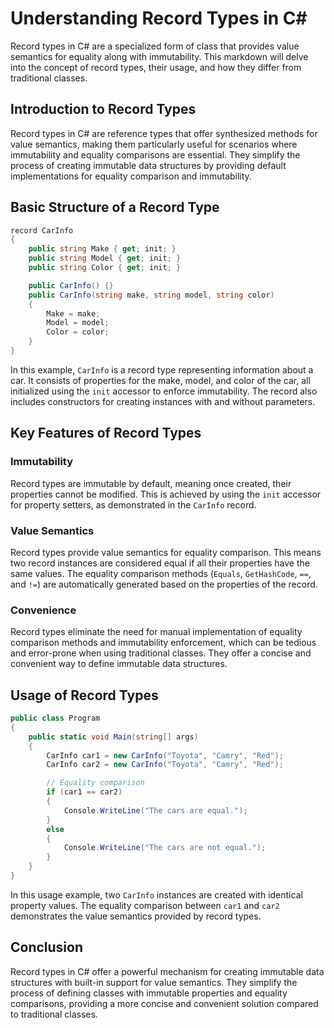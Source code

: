 # Understanding Record Types in C#

Record types in C# are a specialized form of class that provides value semantics for equality along with immutability. This markdown will delve into the concept of record types, their usage, and how they differ from traditional classes.

## Introduction to Record Types

Record types in C# are reference types that offer synthesized methods for value semantics, making them particularly useful for scenarios where immutability and equality comparisons are essential. They simplify the process of creating immutable data structures by providing default implementations for equality comparison and immutability.

## Basic Structure of a Record Type

```csharp
record CarInfo
{
    public string Make { get; init; }
    public string Model { get; init; }
    public string Color { get; init; }

    public CarInfo() {}
    public CarInfo(string make, string model, string color)
    {
        Make = make;
        Model = model;
        Color = color;
    }
}
```

In this example, `CarInfo` is a record type representing information about a car. It consists of properties for the make, model, and color of the car, all initialized using the `init` accessor to enforce immutability. The record also includes constructors for creating instances with and without parameters.

## Key Features of Record Types

### Immutability
Record types are immutable by default, meaning once created, their properties cannot be modified. This is achieved by using the `init` accessor for property setters, as demonstrated in the `CarInfo` record.

### Value Semantics
Record types provide value semantics for equality comparison. This means two record instances are considered equal if all their properties have the same values. The equality comparison methods (`Equals`, `GetHashCode`, `==`, and `!=`) are automatically generated based on the properties of the record.

### Convenience
Record types eliminate the need for manual implementation of equality comparison methods and immutability enforcement, which can be tedious and error-prone when using traditional classes. They offer a concise and convenient way to define immutable data structures.

## Usage of Record Types

```csharp
public class Program
{
    public static void Main(string[] args)
    {
        CarInfo car1 = new CarInfo("Toyota", "Camry", "Red");
        CarInfo car2 = new CarInfo("Toyota", "Camry", "Red");

        // Equality comparison
        if (car1 == car2)
        {
            Console.WriteLine("The cars are equal.");
        }
        else
        {
            Console.WriteLine("The cars are not equal.");
        }
    }
}
```

In this usage example, two `CarInfo` instances are created with identical property values. The equality comparison between `car1` and `car2` demonstrates the value semantics provided by record types.

## Conclusion

Record types in C# offer a powerful mechanism for creating immutable data structures with built-in support for value semantics. They simplify the process of defining classes with immutable properties and equality comparisons, providing a more concise and convenient solution compared to traditional classes.
 